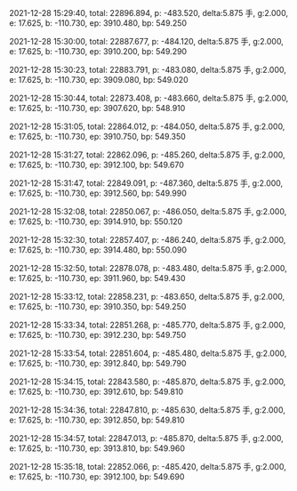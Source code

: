 2021-12-28 15:29:40, total: 22896.894, p: -483.520, delta:5.875 手, g:2.000, e: 17.625, b: -110.730, ep: 3910.480, bp: 549.250

2021-12-28 15:30:00, total: 22887.677, p: -484.120, delta:5.875 手, g:2.000, e: 17.625, b: -110.730, ep: 3910.200, bp: 549.290

2021-12-28 15:30:23, total: 22883.791, p: -483.080, delta:5.875 手, g:2.000, e: 17.625, b: -110.730, ep: 3909.080, bp: 549.020

2021-12-28 15:30:44, total: 22873.408, p: -483.660, delta:5.875 手, g:2.000, e: 17.625, b: -110.730, ep: 3907.620, bp: 548.910

2021-12-28 15:31:05, total: 22864.012, p: -484.050, delta:5.875 手, g:2.000, e: 17.625, b: -110.730, ep: 3910.750, bp: 549.350

2021-12-28 15:31:27, total: 22862.096, p: -485.260, delta:5.875 手, g:2.000, e: 17.625, b: -110.730, ep: 3912.100, bp: 549.670

2021-12-28 15:31:47, total: 22849.091, p: -487.360, delta:5.875 手, g:2.000, e: 17.625, b: -110.730, ep: 3912.560, bp: 549.990

2021-12-28 15:32:08, total: 22850.067, p: -486.050, delta:5.875 手, g:2.000, e: 17.625, b: -110.730, ep: 3914.910, bp: 550.120

2021-12-28 15:32:30, total: 22857.407, p: -486.240, delta:5.875 手, g:2.000, e: 17.625, b: -110.730, ep: 3914.480, bp: 550.090

2021-12-28 15:32:50, total: 22878.078, p: -483.480, delta:5.875 手, g:2.000, e: 17.625, b: -110.730, ep: 3911.960, bp: 549.430

2021-12-28 15:33:12, total: 22858.231, p: -483.650, delta:5.875 手, g:2.000, e: 17.625, b: -110.730, ep: 3910.350, bp: 549.250

2021-12-28 15:33:34, total: 22851.268, p: -485.770, delta:5.875 手, g:2.000, e: 17.625, b: -110.730, ep: 3912.230, bp: 549.750

2021-12-28 15:33:54, total: 22851.604, p: -485.480, delta:5.875 手, g:2.000, e: 17.625, b: -110.730, ep: 3912.840, bp: 549.790

2021-12-28 15:34:15, total: 22843.580, p: -485.870, delta:5.875 手, g:2.000, e: 17.625, b: -110.730, ep: 3912.610, bp: 549.810

2021-12-28 15:34:36, total: 22847.810, p: -485.630, delta:5.875 手, g:2.000, e: 17.625, b: -110.730, ep: 3912.850, bp: 549.810

2021-12-28 15:34:57, total: 22847.013, p: -485.870, delta:5.875 手, g:2.000, e: 17.625, b: -110.730, ep: 3913.810, bp: 549.960

2021-12-28 15:35:18, total: 22852.066, p: -485.420, delta:5.875 手, g:2.000, e: 17.625, b: -110.730, ep: 3912.100, bp: 549.690